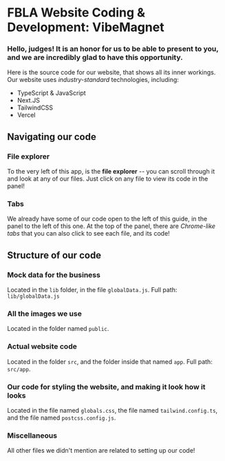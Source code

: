 # FBLA Website Coding & Development: VibeMagnet
### Hello, judges! It is an honor for us to be able to present to you, and we are incredibly glad to have this opportunity.

Here is the source code for our website, that shows all its inner workings. Our website uses *industry-standard* technologies, including:
- TypeScript & JavaScript
- Next.JS
- TailwindCSS
- Vercel

## Navigating our code
### File explorer
To the very left of this app, is the **file explorer** -- you can scroll through it and look at any of our files. Just click on any file to view its code in the panel!

### Tabs
We already have some of our code open to the left of this guide, in the panel to the left of this one. At the top of the panel, there are _Chrome-like tabs_ that you can also click to see each file, and its code!

## Structure of our code
### Mock data for the business
Located in the `lib` folder, in the file `globalData.js`. Full path: `lib/globalData.js`

### All the images we use
Located in the folder named `public`.

### Actual website code
Located in the folder `src`, and the folder inside that named `app`. Full path: `src/app`.

### Our code for styling the website, and making it look how it looks
Located in the file named `globals.css`, the file named `tailwind.config.ts`, and the file named `postcss.config.js`.

### Miscellaneous
All other files we didn't mention are related to setting up our code!